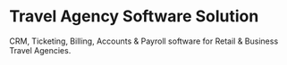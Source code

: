 # Travel Agency Software Solution
CRM, Ticketing, Billing, Accounts &amp; Payroll software for Retail &amp; Business Travel Agencies.
